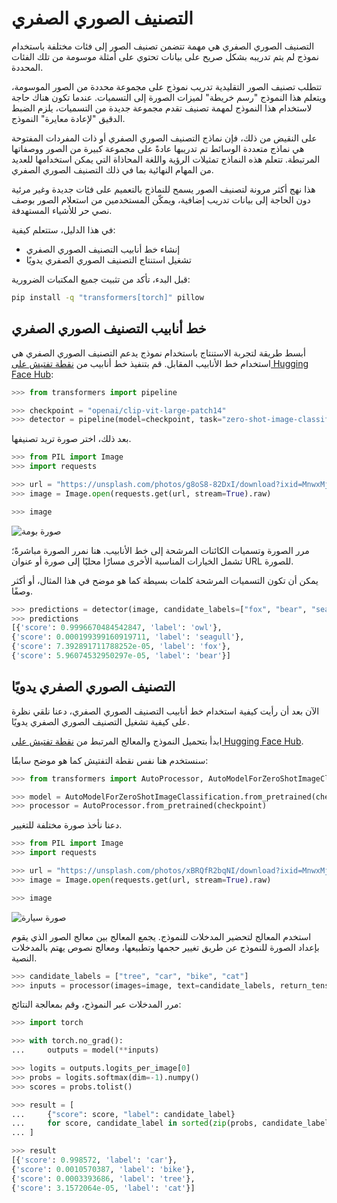 # التصنيف الصوري الصفري 

التصنيف الصوري الصفري هي مهمة تتضمن تصنيف الصور إلى فئات مختلفة باستخدام نموذج لم يتم تدريبه بشكل صريح على بيانات تحتوي على أمثلة موسومة من تلك الفئات المحددة.

تتطلب تصنيف الصور التقليدية تدريب نموذج على مجموعة محددة من الصور الموسومة، ويتعلم هذا النموذج "رسم خريطة" لميزات الصورة إلى التسميات. عندما تكون هناك حاجة لاستخدام هذا النموذج لمهمة تصنيف تقدم مجموعة جديدة من التسميات، يلزم الضبط الدقيق "لإعادة معايرة" النموذج.

على النقيض من ذلك، فإن نماذج التصنيف الصوري الصفري أو ذات المفردات المفتوحة هي نماذج متعددة الوسائط تم تدريبها عادةً على مجموعة كبيرة من الصور ووصفاتها المرتبطة. تتعلم هذه النماذج تمثيلات الرؤية واللغة المحاذاة التي يمكن استخدامها للعديد من المهام النهائية بما في ذلك التصنيف الصوري الصفري.

هذا نهج أكثر مرونة لتصنيف الصور يسمح للنماذج بالتعميم على فئات جديدة وغير مرئية دون الحاجة إلى بيانات تدريب إضافية، ويمكّن المستخدمين من استعلام الصور بوصف نصي حر للأشياء المستهدفة.

في هذا الدليل، ستتعلم كيفية:

- إنشاء خط أنابيب التصنيف الصوري الصفري
- تشغيل استنتاج التصنيف الصوري الصفري يدويًا

قبل البدء، تأكد من تثبيت جميع المكتبات الضرورية:

```bash
pip install -q "transformers[torch]" pillow
```

## خط أنابيب التصنيف الصوري الصفري

أبسط طريقة لتجربة الاستنتاج باستخدام نموذج يدعم التصنيف الصوري الصفري هي استخدام خط الأنابيب المقابل. قم بتنفيذ خط أنابيب من [نقطة تفتيش على Hugging Face Hub](https://huggingface.co/models?pipeline_tag=zero-shot-image-classification&sort=downloads):

```python
>>> from transformers import pipeline

>>> checkpoint = "openai/clip-vit-large-patch14"
>>> detector = pipeline(model=checkpoint, task="zero-shot-image-classification")
```

بعد ذلك، اختر صورة تريد تصنيفها.

```py
>>> from PIL import Image
>>> import requests

>>> url = "https://unsplash.com/photos/g8oS8-82DxI/download?ixid=MnwxMjA3fDB8MXx0b3BpY3x8SnBnNktpZGwtSGt8fHx8fDJ8fDE2NzgxMDYwODc&force=true&w=640"
>>> image = Image.open(requests.get(url, stream=True).raw)

>>> image
```

<div class="flex justify-center">
<img src="https://huggingface.co/datasets/huggingface/documentation-images/resolve/main/transformers/tasks/owl.jpg" alt="صورة بومة"/>
</div>

مرر الصورة وتسميات الكائنات المرشحة إلى خط الأنابيب. هنا نمرر الصورة مباشرةً؛ تشمل الخيارات المناسبة الأخرى مسارًا محليًا إلى صورة أو عنوان URL للصورة.

يمكن أن تكون التسميات المرشحة كلمات بسيطة كما هو موضح في هذا المثال، أو أكثر وصفًا.

```py
>>> predictions = detector(image, candidate_labels=["fox", "bear", "seagull", "owl"])
>>> predictions
[{'score': 0.9996670484542847, 'label': 'owl'},
{'score': 0.000199399160919711, 'label': 'seagull'},
{'score': 7.392891711788252e-05, 'label': 'fox'},
{'score': 5.96074532950297e-05, 'label': 'bear'}]
```

## التصنيف الصوري الصفري يدويًا

الآن بعد أن رأيت كيفية استخدام خط أنابيب التصنيف الصوري الصفري، دعنا نلقي نظرة على كيفية تشغيل التصنيف الصوري الصفري يدويًا.

ابدأ بتحميل النموذج والمعالج المرتبط من [نقطة تفتيش على Hugging Face Hub](https://huggingface.co/models؟pipeline_tag=zero-shot-image-classification&sort=downloads).

سنستخدم هنا نفس نقطة التفتيش كما هو موضح سابقًا:

```py
>>> from transformers import AutoProcessor, AutoModelForZeroShotImageClassification

>>> model = AutoModelForZeroShotImageClassification.from_pretrained(checkpoint)
>>> processor = AutoProcessor.from_pretrained(checkpoint)
```

دعنا نأخذ صورة مختلفة للتغيير.

```py
>>> from PIL import Image
>>> import requests

>>> url = "https://unsplash.com/photos/xBRQfR2bqNI/download?ixid=MnwxMjA3fDB8MXxhbGx8fHx8fHx8fHwxNjc4Mzg4ODEx&force=true&w=640"
>>> image = Image.open(requests.get(url, stream=True).raw)

>>> image
```

<div class="flex justify-center">
<img src="https://huggingface.co/datasets/huggingface/documentation-images/resolve/main/transformers/tasks/car.jpg" alt="صورة سيارة"/>
</div>

استخدم المعالج لتحضير المدخلات للنموذج. يجمع المعالج بين معالج الصور الذي يقوم بإعداد الصورة للنموذج عن طريق تغيير حجمها وتطبيعها، ومعالج نصوص يهتم بالمدخلات النصية.

```py
>>> candidate_labels = ["tree", "car", "bike", "cat"]
>>> inputs = processor(images=image, text=candidate_labels, return_tensors="pt", padding=True)
```

مرر المدخلات عبر النموذج، وقم بمعالجة النتائج:

```py
>>> import torch

>>> with torch.no_grad():
...     outputs = model(**inputs)

>>> logits = outputs.logits_per_image[0]
>>> probs = logits.softmax(dim=-1).numpy()
>>> scores = probs.tolist()

>>> result = [
...     {"score": score, "label": candidate_label}
...     for score, candidate_label in sorted(zip(probs, candidate_labels), key=lambda x: -x[0])
... ]

>>> result
[{'score': 0.998572, 'label': 'car'},
{'score': 0.0010570387, 'label': 'bike'},
{'score': 0.0003393686, 'label': 'tree'},
{'score': 3.1572064e-05, 'label': 'cat'}]
```